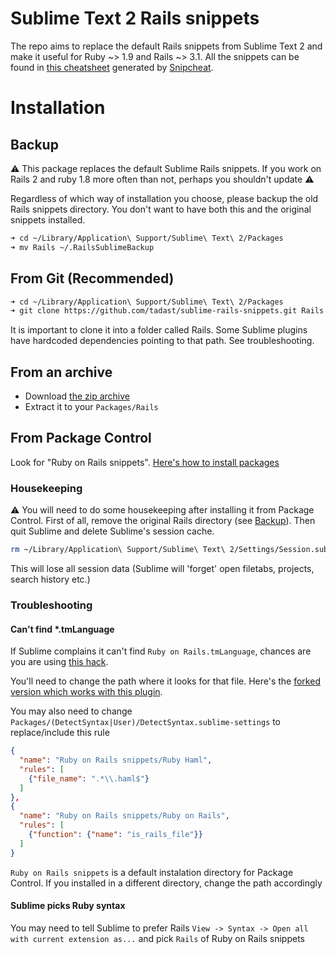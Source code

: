 # Sublime Text 2 Rails snippets

The repo aims to replace the default Rails snippets from Sublime Text 2 and make it useful for Ruby ~> 1.9 and Rails ~> 3.1. All the snippets can be found in [this cheatsheet](http://tadast.github.com/sublime-rails-snippets) generated by [Snipcheat](https://github.com/tadast/snipcheat).

# Installation

## Backup

:warning: This package replaces the default Sublime Rails snippets. If you work on Rails 2 and ruby 1.8 more often than not, perhaps you shouldn't update :warning:

Regardless of which way of installation you choose, please backup the old Rails snippets directory. You don't want to have both this and the original snippets installed.

```bash
➜ cd ~/Library/Application\ Support/Sublime\ Text\ 2/Packages
➜ mv Rails ~/.RailsSublimeBackup
```

## From Git (Recommended)

```bash
➜ cd ~/Library/Application\ Support/Sublime\ Text\ 2/Packages
➜ git clone https://github.com/tadast/sublime-rails-snippets.git Rails
```

It is important to clone it into a folder called Rails. Some Sublime plugins have hardcoded dependencies pointing to that path. See troubleshooting.

## From an archive

* Download [the zip archive](https://github.com/tadast/sublime-rails-snippets/archive/master.zip)
* Extract it to your `Packages/Rails`

## From Package Control

Look for "Ruby on Rails snippets". [Here's how to install packages](http://wbond.net/sublime_packages/package_control/usage)

### Housekeeping

:warning: You will need to do some housekeeping after installing it from Package Control.
First of all, remove the original Rails directory (see [Backup](#backup)).
Then quit Sublime and delete Sublime's session cache.

```bash
rm ~/Library/Application\ Support/Sublime\ Text\ 2/Settings/Session.sublime_session
```

This will lose all session data (Sublime will 'forget' open filetabs, projects, search history etc.)

### Troubleshooting

#### Can't find *.tmLanguage

If Sublime complains it can't find `Ruby on Rails.tmLanguage`, chances are you are using [this hack](https://gist.github.com/925008).

You'll need to change the path where it looks for that file. Here's the [forked version which works with this plugin](https://gist.github.com/4161901).

You may also need to change `Packages/(DetectSyntax|User)/DetectSyntax.sublime-settings` to replace/include this rule

```json
{
  "name": "Ruby on Rails snippets/Ruby Haml",
  "rules": [
    {"file_name": ".*\\.haml$"}
  ]
},
{
  "name": "Ruby on Rails snippets/Ruby on Rails",
  "rules": [
    {"function": {"name": "is_rails_file"}}
  ]
}
```

`Ruby on Rails snippets` is a default instalation directory for Package Control.
If you installed in a different directory, change the path accordingly

#### Sublime picks Ruby syntax

You may need to tell Sublime to prefer Rails
`View -> Syntax -> Open all with current extension as...` and pick `Rails` of Ruby on Rails snippets
